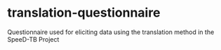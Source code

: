 # translation-questionnaire
Questionnaire used for eliciting data using the translation method in the SpeeD-TB Project
